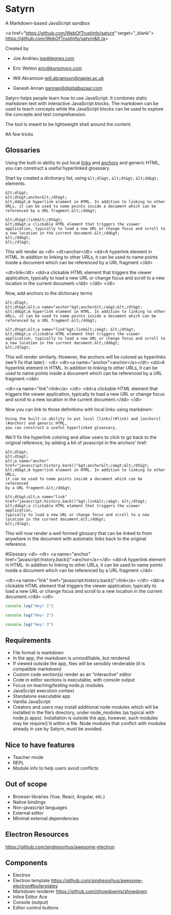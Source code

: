 # Satyrn
A Markdown-based JavaScript sandbox 

&lt;a href="https://github.com/WebOfTrustInfo/satyrn" target="_blank"&gt; https://github.com/WebOfTrustInfo/satyrn&lt;/a&gt; 

Created by 

* Joe Andrieu joe@legreq.com 

* Eric Welton eric@korsimoro.com

* Will Abramson will.abramson@napier.ac.uk

* Ganesh Annan gannan@digitalbazaar.com 


Satyrn helps people learn how to use JavaScript. It combines static markdown text with interactive JavaScript blocks. The markdown can be used to teach concepts while the JavaScript blocks can be used to explore the concepts and test comprehansion.

The tool is meant to be lightweight shell around the content.

#A few tricks

## Glossaries
Using the built-in ability to put local [links](#link) and [anchors](#anchor) and generic HTML, you can construct a useful hyperlinked gloassary.

Start by created a dictionary list, using ```&lt;dl&gt;```
```&lt;dt&gt;```
```&lt;dd&gt;``` elements.
```text
&lt;dl&gt;
&lt;dt&gt;anchor&lt;/dt&gt;
&lt;dd&gt;A hyperlink element in HTML. In addition to linking to other URLs, it can be used to name points inside a document which can be referenced by a URL fragment.&lt;/dd&gt;

&lt;dt&gt;link&lt;/dt&gt;
&lt;dd&gt;a clickable HTML element that triggers the viewer application, typically to load a new URL or change focus and scroll to a new location in the current document.&lt;/dd&gt;
&lt;/dd&gt;
&lt;/dl&gt;
```

This will render as 
&lt;dl&gt;
&lt;dt&gt;anchor&lt;/dt&gt;
&lt;dd&gt;A hyperlink element in HTML. In addition to linking to other URLs, it can be used to name points inside a document which can be referenced by a URL fragment.&lt;/dd&gt;

&lt;dt&gt;link&lt;/dt&gt;
&lt;dd&gt;a clickable HTML element that triggers the viewer application, typically to load a new URL or change focus and scroll to a new location in the current document.&lt;/dd&gt;
&lt;/dd&gt;
&lt;/dl&gt;

Now, add anchors to the dictionary terms
```text
&lt;dl&gt;
&lt;dt&gt;&lt;a name="anchor"&gt;anchor&lt;/a&gt;&lt;/dt&gt;
&lt;dd&gt;A hyperlink element in HTML. In addition to linking to other URLs, it can be used to name points inside a document which can be referenced by a URL fragment.&lt;/dd&gt;

&lt;dt&gt;&lt;a name="link"&gt;link&lt;/a&gt; &lt;/dt&gt;
&lt;dd&gt;a clickable HTML element that triggers the viewer application, typically to load a new URL or change focus and scroll to a new location in the current document.&lt;/dd&gt;
&lt;/dl&gt;
```
This will render similarly. However, the anchors will be colored as hyperlinks (we'll fix that later) :
&lt;dl&gt;
&lt;dt&gt;&lt;a name="anchor"&gt;anchor&lt;/a&gt;&lt;/dt&gt;
&lt;dd&gt;A hyperlink element in HTML. In addition to linking to other URLs, it can be used to name points inside a document which can be referenced by a URL fragment.&lt;/dd&gt;

&lt;dt&gt;&lt;a name="link"&gt;link&lt;/a&gt; &lt;/dt&gt;
&lt;dd&gt;a clickable HTML element that triggers the viewer application, typically to load a new URL or change focus and scroll to a new location in the current document.&lt;/dd&gt;
&lt;/dl&gt;

Now you can link to those definitions with local links using markdown:

```text
Using the built-in ability to put local [links](#link) and [anchors](#anchor) and generic HTML, 
you can construct a useful hyperlinked gloassary.
```

We'll fix the hyperlink coloring and allow users to click to go back to the original reference, by adding a bit of javascript in the anchors' href:
```text
&lt;dl&gt;
&lt;dt&gt;
&lt;a name="anchor" href="javascript:history.back()"&gt;anchor&lt;/a&gt;&lt;/dt&gt;
&lt;dd&gt;A hyperlink element in HTML. In addition to linking to other URLs, 
it can be used to name points inside a document which can be referenced 
by a URL fragment.&lt;/dd&gt;

&lt;dt&gt;&lt;a name="link" href="javascript:history.back()"&gt;link&lt;/a&gt; &lt;/dt&gt;
&lt;dd&gt;a clickable HTML element that triggers the viewer application, 
typically to load a new URL or change focus and scroll to a new 
location in the current document.&lt;/dd&gt;
&lt;/dl&gt;
```

This will now render a well formed glossary that can be linked to from anywhere in the document with automatic links back to the original reference. 

#Glossary
&lt;dl&gt;
&lt;dt&gt;
&lt;a name="anchor" href="javascript:history.back()"&gt;anchor&lt;/a&gt;&lt;/dt&gt;
&lt;dd&gt;A hyperlink element in HTML. In addition to linking to other URLs, it can be used to name points inside a document which can be referenced by a URL fragment.&lt;/dd&gt;

&lt;dt&gt;&lt;a name="link" href="javascript:history.back()"&gt;link&lt;/a&gt; &lt;/dt&gt;
&lt;dd&gt;a clickable HTML element that triggers the viewer application, typically to load a new URL or change focus and scroll to a new location in the current document.&lt;/dd&gt;
&lt;/dl&gt;

```javascript
console.log("Hey! 1")
```

```javascript
console.log("Hey! 2")
```

```javascript
console.log("Hey! 3")
```

## Requirements
* File format is markdown
* In the app, the markdown is unmodifiable, but rendered
* If viewed outside the app, files will be sensibly renderable (it is compatible markdown)
* Custom code section(s) render as an “interactive” editor
* Code in editor sections is executable, with console output
* Focus on teaching/testing node.js modules
* JavaScript execution context
* Standalone executable app
* Vanilla JavaScript
* Creators and users may install additional node modules which will be installed in the file’s directory, under node_modules (as typical with node.js apps). Installation is outside the app, however, such modules may be require()'d within a file.
Node modules that conflict with modules  already in use by Satyrn, must be avoided. 

## Nice to have features
* Teacher mode
* REPL
* Module info to help users avoid conflicts

## Out of scope
* Browser libraries (Vue, React, Angular, etc.)
* Native bindings
* Non-javascript languages
* External editor
* Minimal external dependencies

## Electron Resources
https://github.com/sindresorhus/awesome-electron


## Components
* Electron
* Electron template https://github.com/sindresorhus/awesome-electron#boilerplates
* Markdown renderer https://github.com/showdownjs/showdown
* Inline Editor Ace
* Console (output)
* Editor control buttons



